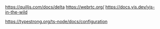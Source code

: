 https://quilljs.com/docs/delta
https://webrtc.org/
https://docs.yjs.dev/yjs-in-the-wild

https://typestrong.org/ts-node/docs/configuration
